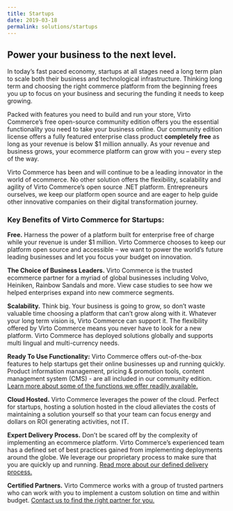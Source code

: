 ```yaml
---
title: Startups
date: 2019-03-18
permalink: solutions/startups
---
```

<div class="main">
    <div class="features-page">
        <div class="section section--gray section--bg">
            <div class="section__inner container">
                <h2 class="section__t">Power your business to the next level.</h2>
                <p class="section__descr">
                    In today’s fast paced economy, startups at all stages need a long term plan to scale both their business and technological infrastructure. Thinking long term and
                    choosing the right commerce platform from the beginning frees you up to focus on your business and securing the funding it needs to keep growing.
                </p>
                <p class="section__descr">
                    Packed with features you need to build and run your store, Virto Commerce’s free open-source community edition offers you the essential functionality you need to
                    take your business online. Our community edition license offers a fully featured enterprise class product <strong>completely free</strong> as long as your revenue
                    is below $1 million annually. As your revenue and business grows, your ecommerce platform can grow with you – every step of the way.
                </p>
                <p class="section__descr">
                    Virto Commerce has been and will continue to be a leading innovator in the world of ecommerce.
                    No other solution offers the flexibility, scalability and agility of Virto Commerce’s open source .NET platform.
                    Entrepreneurs ourselves, we keep our platform open source and are eager to help guide other innovative companies on their digital transformation journey.
                </p>
            </div>
        </div>
        <div class="section">
            <div class="section__inner container">
                <h3 class="section__t">Key Benefits of Virto Commerce for Startups:</h3>
                <p class="section__descr">
                    <strong>Free.</strong> Harness the power of a platform built for enterprise free of charge while your revenue is under $1 million. Virto Commerce chooses to keep
                    our platform open source and accessible – we want to power the world’s future leading businesses and let you focus your budget on innovation.
                </p>
                <p class="section__descr">
                    <strong>The Choice of Business Leaders.</strong> Virto Commerce is the trusted ecommerce partner for a myriad of global businesses including Volvo, Heiniken,
                    Rainbow Sandals and more. View case studies to see how we helped enterprises expand into new commerce segments.
                </p>
                <p class="section__descr">
                    <strong>Scalability.</strong> Think big. Your business is going to grow, so don’t waste valuable time choosing a platform that can’t grow along with it.
                    Whatever your long term vision is, Virto Commerce can support it. The flexibility offered by Virto Commerce means you never have to look for a new platform.
                    Virto Commerce has deployed solutions globally and supports multi lingual and multi-currency needs.
                </p>
                <p class="section__descr">
                    <strong>Ready To Use Functionality:</strong> Virto Commerce offers out-of-the-box features to help startups get their online businesses up and running quickly.
                    Product information management, pricing & promotion tools, content management system (CMS) - are all included in our community edition.
                    <u>Learn more about some of the functions we offer readily available.</u>
                </p>
                <p class="section__descr">
                    <strong>Cloud Hosted.</strong> Virto Commerce leverages the power of the cloud. Perfect for startups, hosting a solution hosted in the cloud alleviates the costs
                    of maintaining a solution yourself so that your team can focus energy and dollars on ROI generating activities, not IT.
                </p>
                <p class="section__descr">
                    <strong>Expert Delivery Process.</strong> Don’t be scared off by the complexity of implementing an ecommerce platform. Virto Commerce’s experienced team has a
                    defined set of best practices gained from implementing deployments around the globe. We leverage our proprietary process to make sure that you are quickly up and
                    running. <u>Read more about our defined delivery process.</u>
                </p>
                <p class="section__descr">
                    <strong>Certified Partners.</strong> Virto Commerce works with a group of trusted partners who can work with you to implement a custom solution on time and within
                    budget. <u>Contact us to find the right partner for you.</u>
                </p>
            </div>
        </div>
    </div>
</div>
